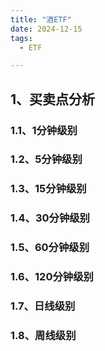 ```yaml
---
title: "酒ETF"
date: 2024-12-15
tags:
  - ETF

---
```


## 1、买卖点分析

### 1.1、1分钟级别

### 1.2、5分钟级别

### 1.3、15分钟级别

### 1.4、30分钟级别

### 1.5、60分钟级别

### 1.6、120分钟级别

### 1.7、日线级别

### 1.8、周线级别


